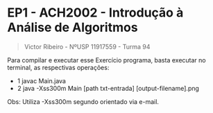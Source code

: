 # EP1 - ACH2002 - Introdução à Análise de Algoritmos

> Victor Ribeiro - NºUSP 11917559 - Turma 94

Para compilar e executar esse Exercício programa, basta executar no terminal, as respectivas operações:

* 1 javac Main.java
* 2 java -Xss300m Main [path txt-entrada] [output-filename].png

Obs: Utiliza -Xss300m segundo orientado via e-mail.